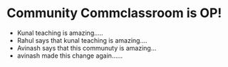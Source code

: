 # Community Commclassroom is OP!

- Kunal teaching is amazing.....
- Rahul says that kunal teaching is amazing....
- Avinash says that this communuty is amazing...
- avinash made this change again......


